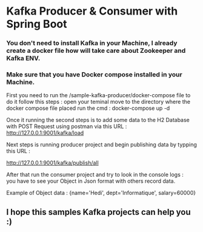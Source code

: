 # Kafka Producer & Consumer with Spring Boot 
### You don't need to install Kafka in your Machine, I already create a docker file how will take care about Zookeeper and Kafka ENV.
### Make sure that you have Docker compose installed in your Machine.
First you need to run the /sample-kafka-producer/docker-compose file to do it follow this steps :
open your teminal 
move to the directory where the docker compose file placed
run the cmd : docker-compose up -d

Once it running the second steps is to add some data to the H2 Database with POST Request using postman via this URL :  http://127.0.0.1:9001/kafka/load 

Next steps is running producer project and begin publishing data by typping this URL : 

http://127.0.0.1:9001/kafka/publish/all 

After that run the consumer project and try to look in the console logs :  
you have to see your Object in Json format with others record data. 

Example of Object data : {name='Hedi', dept='Informatique', salary=60000}


## I hope this samples Kafka projects can help you :) 
